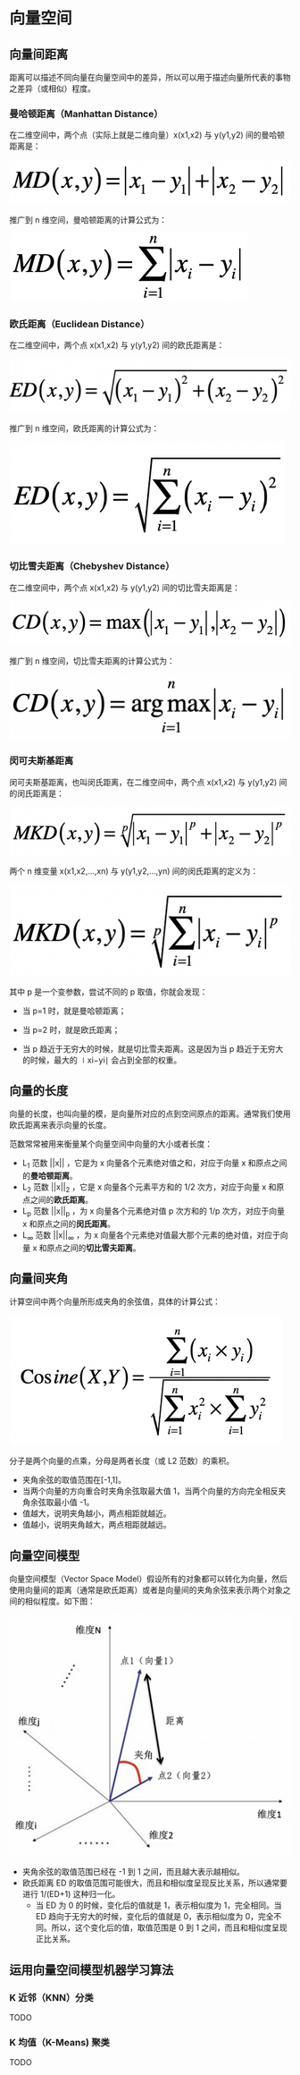 # 向量空间

## 向量间距离

距离可以描述不同向量在向量空间中的差异，所以可以用于描述向量所代表的事物之差异（或相似）程度。

### 曼哈顿距离（Manhattan Distance）

在二维空间中，两个点（实际上就是二维向量）x(x1,x2) 与 y(y1,y2) 间的曼哈顿距离是：

![](vector-space/md.webp)

推广到 n 维空间，曼哈顿距离的计算公式为：

![](vector-space/md-2.webp)

### 欧氏距离（Euclidean Distance）

在二维空间中，两个点 x(x1,x2) 与 y(y1,y2) 间的欧氏距离是：

![](vector-space/ed.webp)

推广到 n 维空间，欧氏距离的计算公式为：

![](vector-space/ed-2.webp)

### 切比雪夫距离（Chebyshev Distance）

在二维空间中，两个点 x(x1,x2) 与 y(y1,y2) 间的切比雪夫距离是：

![](vector-space/cd.webp)

推广到 n 维空间，切比雪夫距离的计算公式为：

![](vector-space/cd-2.webp)

### 闵可夫斯基距离

闵可夫斯基距离，也叫闵氏距离，在二维空间中，两个点 x(x1,x2) 与 y(y1,y2) 间的闵氏距离是：

![](vector-space/mkd.webp)

两个 n 维变量 x(x1,x2,…,xn) 与 y(y1,y2,…,yn) 间的闵氏距离的定义为：

![](vector-space/mkd-2.webp)

其中 p 是一个变参数，尝试不同的 p 取值，你就会发现：

* 当 p=1 时，就是曼哈顿距离；

* 当 p=2 时，就是欧氏距离；

* 当 p 趋近于无穷大的时候，就是切比雪夫距离。这是因为当 p 趋近于无穷大的时候，最大的 ∣xi−yi∣ 会占到全部的权重。

## 向量的长度

向量的长度，也叫向量的模，是向量所对应的点到空间原点的距离。通常我们使用欧氏距离来表示向量的长度。

范数常常被用来衡量某个向量空间中向量的大小或者长度：

* L<sub>1</sub> 范数 ||x|| ，它是为 x 向量各个元素绝对值之和，对应于向量 x 和原点之间的**曼哈顿距离**。
* L<sub>2</sub> 范数 ||x||<sub>2</sub> ，它是 x 向量各个元素平方和的 1/2 次方，对应于向量 x 和原点之间的**欧氏距离**。
* L<sub>p</sub> 范数 ||x||<sub>p</sub> ，为 x 向量各个元素绝对值 p 次方和的 1/p 次方，对应于向量 x 和原点之间的**闵氏距离**。
* L<sub>∞</sub> 范数 ||x||<sub>∞</sub> ，为 x 向量各个元素绝对值最大那个元素的绝对值，对应于向量 x 和原点之间的**切比雪夫距离**。

## 向量间夹角

计算空间中两个向量所形成夹角的余弦值，具体的计算公式：

![](vector-space/cosine.webp)

分子是两个向量的点乘，分母是两者长度（或 L2 范数）的乘积。

* 夹角余弦的取值范围在[-1,1]。
* 当两个向量的方向重合时夹角余弦取最大值 1，当两个向量的方向完全相反夹角余弦取最小值 -1。
* 值越大，说明夹角越小，两点相距就越近。
* 值越小，说明夹角越大，两点相距就越远。

## 向量空间模型

向量空间模型（Vector Space Model）假设所有的对象都可以转化为向量，然后使用向量间的距离（通常是欧氏距离）或者是向量间的夹角余弦来表示两个对象之间的相似程度。如下图：

![](vector-space/vector-space.webp)

* 夹角余弦的取值范围已经在 -1 到 1 之间，而且越大表示越相似。
* 欧氏距离 ED 的取值范围可能很大，而且和相似度呈现反比关系，所以通常要进行 1/(ED+1) 这种归一化。
  * 当 ED 为 0 的时候，变化后的值就是 1，表示相似度为 1，完全相同。当 ED 趋向于无穷大的时候，变化后的值就是 0，表示相似度为 0，完全不同。所以，这个变化后的值，取值范围是 0 到 1 之间，而且和相似度呈现正比关系。

## 运用向量空间模型机器学习算法

### K 近邻（KNN）分类

TODO

### K 均值（K-Means) 聚类

TODO
